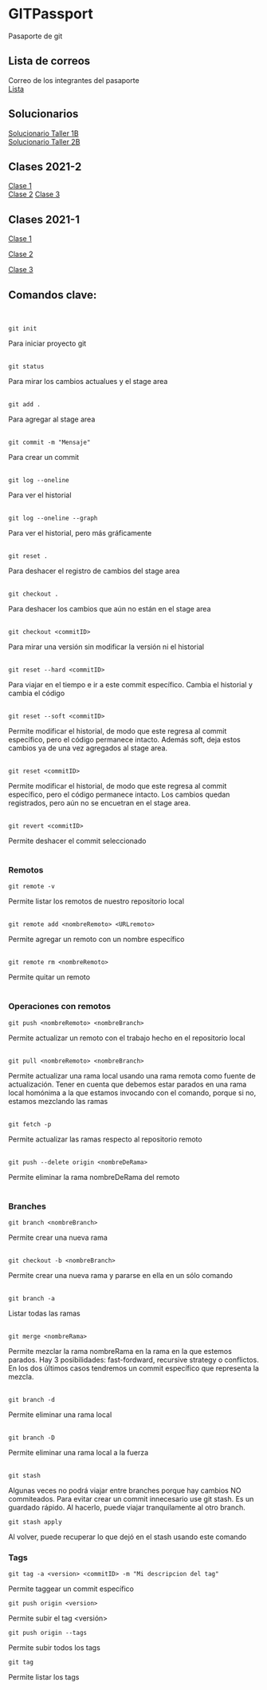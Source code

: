 # GITPassport
Pasaporte de git

## Lista de correos
Correo de los integrantes del pasaporte </br>
[Lista](https://docs.google.com/spreadsheets/d/1w9ELsgnD8ex27fF88WIL0UhM5rGU1ftTxDXpZT4gaBM/edit?usp=sharing)

## Solucionarios

[Solucionario Taller 1B](https://youtu.be/Rxi8SLDELXs)<br>
[Solucionario Taller 2B](https://youtu.be/FVzl4HLe_yk)




## Clases 2021-2
[Clase 1](https://youtu.be/waxfeZfGiCQ)<br>
[Clase 2](https://youtu.be/TQOHXfQAJ-E)
[Clase 3](https://youtu.be/bvljmtHlpWo)



## Clases 2021-1
[Clase 1](https://youtu.be/RmA4RKaR6oU)<br>

[Clase 2](https://www.youtube.com/watch?v=eNXxlCBr0yE)

[Clase 3](https://youtu.be/zdag9QIMY-0)


## Comandos clave:
</br>

```
git init
```
Para iniciar proyecto git
</br></br>
```
git status
```
Para mirar los cambios actualues y el stage area 
</br></br>
```
git add .
```
Para agregar al stage area
</br></br>
```
git commit -m "Mensaje"
```
Para crear un commit
</br></br>
```
git log --oneline
```
Para ver el historial
</br></br>


```
git log --oneline --graph
```
Para ver el historial, pero más gráficamente
</br></br>

```
git reset .
```
Para deshacer el registro de cambios del stage area
</br></br>

```
git checkout .
```
Para deshacer los cambios que aún no están en el stage area
</br></br>

```
git checkout <commitID>
```
Para mirar una versión sin modificar la versión ni el historial
</br></br>



```
git reset --hard <commitID>
```
Para viajar en el tiempo e ir a este commit específico. Cambia el historial y cambia el código
</br></br>

```
git reset --soft <commitID>
```
Permite modificar el historial, de modo que este regresa al commit específico, pero el código permanece intacto. Además soft, deja estos cambios ya de una vez agregados al stage area.
</br></br>

```
git reset <commitID>
```
Permite modificar el historial, de modo que este regresa al commit específico, pero el código permanece intacto. Los cambios quedan registrados, pero aún no se encuetran en el stage area.
</br></br>

```
git revert <commitID>
```
Permite deshacer el commit seleccionado
</br></br>



### Remotos
```
git remote -v 
```
Permite listar los remotos de nuestro repositorio local
</br></br>


```
git remote add <nombreRemoto> <URLremoto> 
```
Permite agregar un remoto con un nombre específico
</br></br>


```
git remote rm <nombreRemoto> 
```
Permite quitar un remoto
</br></br>


### Operaciones con remotos

```
git push <nombreRemoto> <nombreBranch> 
```
Permite actualizar un remoto con el trabajo hecho en el repositorio local
</br></br>

```
git pull <nombreRemoto> <nombreBranch> 
```
Permite actualizar una rama local usando una rama remota como fuente de actualización. Tener en cuenta que debemos estar parados en una rama local homónima a la que estamos invocando con el comando, porque si no, estamos mezclando las ramas
</br></br>

```
git fetch -p 
```
Permite actualizar las ramas respecto al repositorio remoto
</br></br>

```
git push --delete origin <nombreDeRama> 
```
Permite eliminar la rama nombreDeRama del remoto
</br></br>


### Branches

```
git branch <nombreBranch>
```
Permite crear una nueva rama
</br></br>

```
git checkout -b <nombreBranch>
```
Permite crear una nueva rama y pararse en ella en un sólo comando
</br></br>

```
git branch -a
```
Listar todas las ramas
</br></br>

```
git merge <nombreRama>
```
Permite mezclar la rama nombreRama en la rama en la que estemos parados. Hay 3 posibilidades: fast-fordward, recursive strategy o conflictos. En los dos últimos casos tendremos un commit específico que representa la mezcla.
</br></br>

```
git branch -d
```
Permite eliminar una rama local
</br></br>

```
git branch -D
```
Permite eliminar una rama local a la fuerza
</br></br>


```
git stash
```
Algunas veces no podrá viajar entre branches porque hay cambios NO commiteados. Para evitar crear un commit innecesario use git stash. Es un guardado rápido. Al hacerlo, puede viajar tranquilamente al otro branch.


```
git stash apply
```
Al volver, puede recuperar lo que dejó en el stash usando este comando



### Tags


```
git tag -a <version> <commitID> -m "Mi descripcion del tag"
```
Permite taggear un commit específico
</br>

```
git push origin <version>
```
Permite subir el tag <versión>
</br>


```
git push origin --tags
```
Permite subir todos los tags
</br>


```
git tag
```
Permite listar los tags
</br>


